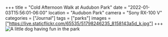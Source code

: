 +++
title = "Cold Afternoon Walk at Audubon Park"
date = "2022-01-03T15:56:01-06:00"
location = "Audubon Park"
camera = "Sony RX-100 V"
categories = ["Journal"]
tags = ["parks"]
images = ["https://live.staticflickr.com/65535/51798246235_8158143a5d_k.jpg"]
+++
![A little dog having fun in the park](https://live.staticflickr.com/65535/51798246235_8158143a5d_k.jpg)
<!--more-->

<div id="gallery" style="display:none;">
		<img alt="Geese take to the pond at our approach" src="https://live.staticflickr.com/65535/51797883649_16a2dc4f80.jpg"
			data-image="https://live.staticflickr.com/65535/51797883649_df1a2ef8f2_k.jpg">
		<img alt="Dog watching geese fly" src="https://live.staticflickr.com/65535/51796568387_d8e237d710.jpg"
			data-image="https://live.staticflickr.com/65535/51796568387_3c82bf3829_k.jpg">
		<img alt="View of my son from behind the tree" src="https://live.staticflickr.com/65535/51796569002_317c65aacd.jpg"
			data-image="https://live.staticflickr.com/65535/51796569002_177598b1f0_k.jpg">
		<img alt="A little dog having fun in the park" src="https://live.staticflickr.com/65535/51796568447_144d9ed221.jpg"
			data-image="https://live.staticflickr.com/65535/51796568447_68afb63dee_k.jpg">
		<img alt="Trash notwithstanding it was a nice walk" src="https://live.staticflickr.com/65535/51797517846_a113121ce8.jpg"
			data-image="https://live.staticflickr.com/65535/51797517846_6885e2dbb1_k.jpg">
		<img alt="Surveying the bridge" src="https://live.staticflickr.com/65535/51796569052_6f6d17695a.jpg"
			data-image="https://live.staticflickr.com/65535/51796569052_b011254016_k.jpg">
		<img alt="Behold, garbage" src="https://live.staticflickr.com/65535/51798247265_3e53248b44.jpg"
			data-image="https://live.staticflickr.com/65535/51798247265_8c28fe5299_k.jpg">
		<img alt="Out for stroll on a cold afternoon" src="https://live.staticflickr.com/65535/51797883699_d82ca78e27.jpg"
			data-image="https://live.staticflickr.com/65535/51797883699_1cbe2f5423_k.jpg">
		<img alt="What a lot of garbage and debris there was along the banks of the creek" src="https://live.staticflickr.com/65535/51798247100_fdea3acfef.jpg"
			data-image="https://live.staticflickr.com/65535/51798247100_0f1494e6e1_k.jpg">
		<img alt="An old tree in winter" src="https://live.staticflickr.com/65535/51798246705_31a3fda47d.jpg"
			data-image="https://live.staticflickr.com/65535/51798246705_a0f0d49490_k.jpg">
		<img alt="Scooting down the sidewalk" src="https://live.staticflickr.com/65535/51796568637_870ccda593.jpg"
			data-image="https://live.staticflickr.com/65535/51796568637_357b9d2d68_k.jpg">
		<img alt="A little dog runs along the bank of the pond" src="https://live.staticflickr.com/65535/51798246235_7a4908e1fa.jpg"
			data-image="https://live.staticflickr.com/65535/51798246235_8158143a5d_k.jpg">
		<img alt="Approaching the pond at Audubon Park" src="https://live.staticflickr.com/65535/51798246190_7bddf1c394.jpg"
			data-image="https://live.staticflickr.com/65535/51798246190_6931b6a36b_k.jpg">
		<img alt="All the garbage was really nasty and disappointing" src="https://live.staticflickr.com/65535/51797635598_89363c067a.jpg"
			data-image="https://live.staticflickr.com/65535/51797635598_29e0008557_k.jpg">
		<img alt="Somebody messed with Texas" src="https://live.staticflickr.com/65535/51797517736_c541ef9e68.jpg"
			data-image="https://live.staticflickr.com/65535/51797517736_7e41cd1d39_k.jpg">
		<img alt="Some interesting graffitti. The Instagram account appears inactive." src="https://live.staticflickr.com/65535/51798247245_3cc0985be4.jpg"
			data-image="https://live.staticflickr.com/65535/51798247245_181122ffa2_k.jpg">
</div>

<script type="text/javascript">
	jQuery(document).ready(function(){
		jQuery("#gallery").unitegallery({
			gallery_theme: "tiles",
			tiles_type: "nested"						
		});
	});
</script>
